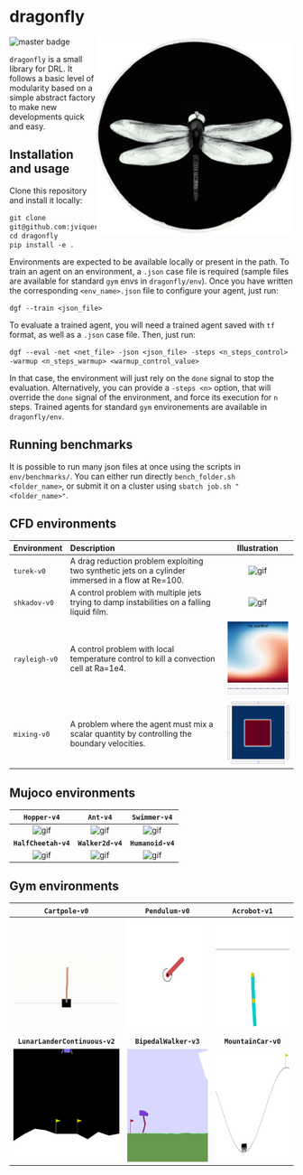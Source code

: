 # dragonfly

<p align="center">
  <img align="right" width="350" alt="logo" src="dragonfly/msc/logo.png">
</p>

![master badge](https://github.com/jviquerat/dragonfly/workflows/dragonfly/badge.svg?branch=master)

`dragonfly` is a small library for DRL. It follows a basic level of modularity based on a simple abstract factory to make new developments quick and easy.

## Installation and usage

Clone this repository and install it locally:

```
git clone git@github.com:jviquerat/dragonfly.git
cd dragonfly
pip install -e .
```

Environments are expected to be available locally or present in the path. To train an agent on an environment, a `.json` case file is required (sample files are available for standard `gym` envs in `dragonfly/env`). Once you have written the corresponding `<env_name>.json` file to configure your agent, just run:

```
dgf --train <json_file>
```

To evaluate a trained agent, you will need a trained agent saved with `tf` format, as well as a `.json` case file. Then, just run:

```
dgf --eval -net <net_file> -json <json_file> -steps <n_steps_control> -warmup <n_steps_warmup> <warmup_control_value>
```

In that case, the environment will just rely on the `done` signal to stop the evaluation. Alternatively, you can provide a `-steps <n>` option, that will override the `done` signal of the environment, and force its execution for `n` steps. Trained agents for standard `gym` environements are available in `dragonfly/env`.

## Running benchmarks

It is possible to run many json files at once using the scripts in `env/benchmarks/`. You can either run directly `bench_folder.sh <folder_name>`, or submit it on a cluster using `sbatch job.sh "<folder_name>"`.

## CFD environments

| Environment   | Description                                                                                        | Illustration                                                 |
|:--------------|:---------------------------------------------------------------------------------------------------|:------------------------------------------------------------:|
| `turek-v0`    | A drag reduction problem exploiting two synthetic jets on a cylinder immersed in a flow at Re=100. | <img width="400" alt="gif" src="dragonfly/msc/turek.gif">    |
| `shkadov-v0`  | A control problem with multiple jets trying to damp instabilities on a falling liquid film.        | <img width="400" alt="gif" src="dragonfly/msc/shkadov.gif">  |
| `rayleigh-v0` | A control problem with local temperature control to kill a convection cell at Ra=1e4.              | <img width="200" alt="gif" src="dragonfly/msc/rayleigh.gif"> |
| `mixing-v0`   | A problem where the agent must mix a scalar quantity by controlling the boundary velocities.       | <img width="200" alt="gif" src="dragonfly/msc/mixing.gif">   |

## Mujoco environments

| **`Hopper-v4`**                                                  | **`Ant-v4`**                                                  | **`Swimmer-v4`**                                             |
|:----------------------------------------------------------------:|:-------------------------------------------------------------:|:------------------------------------------------------------:|
| <img height="250" alt="gif" src="dragonfly/msc/hopper.gif">      | <img height="250" alt="gif" src="dragonfly/msc/ant.gif">      | <img height="250" alt="gif" src="dragonfly/msc/swimmer.gif"> |
| **`HalfCheetah-v4`**                                             | **`Walker2d-v4`**                                             | **`Humanoid-v4`**                                            |
| <img height="250" alt="gif" src="dragonfly/msc/halfcheetah.gif"> | <img height="250" alt="gif" src="dragonfly/msc/walker2d.gif"> | <img height="250" alt="gif" src="dragonfly/msc/humanoid.gif">|

## Gym environments

| **`Cartpole-v0`**                                                          | **`Pendulum-v0`**                                                  | **`Acrobot-v1`**                                                 |
|:--------------------------------------------------------------------------:|:------------------------------------------------------------------:|:----------------------------------------------------------------:|
| <img height="200" alt="gif" src="dragonfly/msc/cartpole.gif">              | <img height="200" alt="gif" src="dragonfly/msc/pendulum.gif">      | <img height="200" alt="gif" src="dragonfly/msc/acrobot.gif">     |
| **`LunarLanderContinuous-v2`**                                             | **`BipedalWalker-v3`**                                             | **`MountainCar-v0`**                                             |
| <img height="200" alt="gif" src="dragonfly/msc/lunarlandercontinuous.gif"> | <img height="200" alt="gif" src="dragonfly/msc/bipedalwalker.gif"> | <img height="200" alt="gif" src="dragonfly/msc/mountaincar.gif"> |
